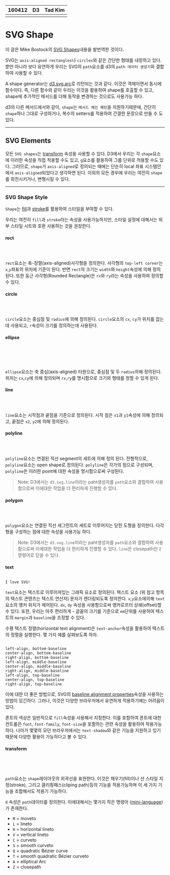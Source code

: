 <table id="meta">
  <thead><th>160412</th><th>D3</th><th>Tad Kim</th></thead>
  <tbody>
  <tr><td></td><td></td><td></td></tr>
  </tbody>
</table>

<h1>SVG Shape</h1>

<p>이 글은 Mike Bostock의 <a href="https://github.com/mbostock/d3/wiki/SVG-Shapes">SVG Shapes</a>내용을 발번역한 것이다. </p>

<p>SVG는 <code>axis-aligned rectangles</code>나 <code>circles</code>와 같은 간단한 형태를 내장하고 있다.   뿐만 아니라 보다 유연하게 우리는 SVG의 <code>path</code>요소를 d3의 <code>path 데이터 생성기</code>와 결합하여 사용할 수 있다. </p>

<p>A shape generator는 <a href="https://github.com/zziuni/d3/wiki/SVG-Shapes#arc">d3.svg.arc</a>로 리턴되는 것과 같다. 이것은 객체이면서 동시에 함수이다. 즉, 다른 함수와 같이 우리는 이것을 활용하여 shape를 호출할 수 있고, shape에 추가적인 메서드를 더해 동작을 변경하는 것으로도 사용가능 하다.</p>

<p>d3의 다른 메서드에서와 같이, <code>shape</code>는 <code>메서드 체인 패턴</code>을 지원하기때문에, 간단히 <code>shape</code>하나 그대로 구성하거나, 복수의 setters를 적용하여 간결한 문장으로 만들 수 도 있다.</p>

<hr />

<h2>SVG Elements</h2>

<p>모든 <code>SVG shapes</code>는 <a href="https://www.w3.org/TR/SVG/coords.html#TransformAttribute">transform</a> 속성을 사용할 수 있다. D3에서 우리는 각 <code>shape</code>요소에 이러한 속성을 직접 적용할 수도 있고, <code>g</code>요소를 활용하여 그룹 단위로 적용할 수도 있다. 그러므로, <code>shape</code>가 <code>axis-aligned</code>로 정의되는 때에는 단순히 local 좌표 시스템안에서 <code>axis-aligned</code>되었다고 생각하면 된다. 이외의 모든 경우에 우리는 여전히 <code>shape</code>를 회전시키거나, 변형시킬 수 있다.</p>

<hr />

<h3>SVG Shape Style</h3>

<p><code>Shape</code>는 <a href="https://www.w3.org/TR/SVG/painting.html#FillProperties">fill</a>과 <a href="http://www.w3.org/TR/SVG/painting.html#StrokeProperties">stroke</a>를 활용하여 스타일을 부여할 수 있다.</p>

<p>우리는 여전히 <code>fill</code>과 <code>stroke</code>라는 속성을 사용가능하지만, 스타일 설정에 대해서는 외부 스타일 시트와 호환 사용하는 것을 권장한다.</p>

<h4>rect</h4>

<pre class="highlight"><code class="html">
<rect width="300" height="100" style="fill:rgb(0,0,255);stroke-width:3;stroke:rgb(0,0,0)">
</code></pre>

<p><code>rect</code>요소는 축-정렬(axis-aligned)사각형을 정의한다. 사각형의 <code>top-left corner</code>는 <code>x</code>,<code>y</code>좌표의 위치에 기준이 된다. 반면 <code>rect</code>의 크기는 <code>width</code>와 <code>height</code>속성에 의해 정의된다. 또한 둥근 사각형(Rounded Rectangle)은 <code>rx</code>와 <code>ry</code>라는 속성을 사용하여 정의할 수 있다.</p>

<h4>circle</h4>

<pre class="highlight"><code class="html">
 <circle cx="50" cy="50" r="40" stroke="black" stroke-width="3" fill="red" />
</code></pre>

<p><code>circle</code>요소는 중심점 및 <code>radius</code>에 의해 정의된다. <code>circle</code>요소의 <code>cx</code>, <code>cy</code>가 위치를 잡는데 사용되고, <code>r</code>속성이 크기를 정의하는데 사용된다.</p>

<h4>ellipse</h4>

<pre class="highlight"><code class="html">
<ellipse cx="240" cy="100" rx="220" ry="30" style="fill:purple" />
<ellipse cx="220" cy="70" rx="190" ry="20" style="fill:lime" />
<ellipse cx="210" cy="45" rx="170" ry="15" style="fill:yellow" />
</code></pre>

<p><code>ellipse</code>요소는 축 중심(axis-aligned) 타원으로, 중심점 및 두 <code>radius</code>의해 정의된다. 위치는 <code>cx</code>,<code>cy</code>에 의해 정의되며 <code>rx</code>,<code>ry</code>를 명시함으로 크기와 형태를 정할 수 있게 된다.</p>

<h4>line</h4>

<pre class="highlight"><code class="html">
<line x1="0" y1="0" x2="200" y2="200" style="stroke:rgb(255,0,0);stroke-width:2" />
</code></pre>

<p><code>line</code>요소는 시작점과 끝점을 기준으로 정의된다. 시작 점은 <code>x1</code>과 <code>y1</code>속성에 의해 정의되고, 끝점은 <code>x2</code>, <code>y2</code>에 의해 정의된다. </p>

<h4>polyline</h4>

<pre class="highlight"><code class="html">
<polyline points="20,20 40,25 60,40 80,120 120,140 200,180" style="fill:none;stroke:black;stroke-width:3" />
</code></pre>

<p><code>polyline</code>요소는 연결된 직선 segment의 세트에 의해 정의 된다. 
전형적으로, <code>polyline</code>요소는 open shape로 정의된다. <code>polyline</code>은 각가의 점으로 구성되며, <code>polyline</code>은 이러한 point에 대한 속성을 명시함으로써 구성된다.</p>

<blockquote>
  <p>Note: D3에서는 <code>d3.svg.line</code>이라는 paht생성자를 <code>path</code>요소와 결합하여 사용함으로써 이에대한 작업을 더 편리하게 진행할 수 있다. </p>
</blockquote>

<h4>polygon</h4>

<pre class="highlight"><code class="html">
<polygon points="200,10 250,190 160,210" style="fill:lime;stroke:purple;stroke-width:1" />
</code></pre>

<p><code>polygon</code>요소는 연결된 직선 세그먼트의 세트로 이루어지는 닫힌 도형을 정의한다. 다각형을 구성하는 점에 대한 속성을 사용가능 하다.</p>

<blockquote>
  <p>Note: D3에서는 <code>d3.svg.line</code>이라는 paht생성자를 <code>path</code>요소와 결합하여 사용함으로써 이에대한 작업을 더 편리하게 진행할 수 있다. <code>line</code>은 closepath인 <code>Z</code> 명령어로 닫을 수 있다. </p>
</blockquote>

<h4>text</h4>

<pre class="highlight"><code class="html">
<text x="0" y="15" fill="red">I love SVG!</text>
</code></pre>

<p><code>text</code>요소는 텍스트로 이루어져있는 그래픽 요소로 정의된다. 텍스트 요소 (위 참고 항목의 텍스트 콘텐츠는 텍스트 연산자) 문자가 렌더링되도록 정의한다. <code>x</code>,<code>y</code>요소에의해 <code>text</code>요소의 앵커 위치가 제어된다. <code>dx</code>, <code>dy</code> 속성을 사용함으로써 앵커로프터 상쇄(offset)할 수 있다. 또한, 우리는 아주 편리하게 -  글꼴의 크기를 기준으로 <code>em</code>단위를 사용하여 텍스트의 <code>margin</code>과 <code>baseline</code>을 조정할 수 있다.  </p>

<p>수평 텍스트 정렬(horizontal text alignment)은 <code>text-anchor</code>속성을 활용하여 텍스트의 정렬을 실행한다. 몇 가지 예를 살펴보도록 하자.</p>

<pre class="highlight"><code class="html">
<svg:text text-anchor="start">left-align, bottom-baseline</svg:text>
<svg:text text-anchor="middle">center-align, bottom-baseline</svg:text>
<svg:text text-anchor="end">right-align, bottom-baseline</svg:text>
<svg:text dy=".35em" text-anchor="start">left-align, middle-baseline</svg:text>
<svg:text dy=".35em" text-anchor="middle">center-align, middle-baseline</svg:text>
<svg:text dy=".35em" text-anchor="end">right-align, middle-baseline</svg:text>
<svg:text dy=".71em" text-anchor="start">left-align, top-baseline</svg:text>
<svg:text dy=".71em" text-anchor="middle">center-align, top-baseline</svg:text>
<svg:text dy=".71em" text-anchor="end">right-align, top-baseline</svg:text>
</code></pre>

<p>이에 대한 더 좋은 방법으로, SVG의  <a href="http://www.w3.org/TR/SVG/text.html#BaselineAlignmentProperties">baseline alignment properties</a>속성을 사용하는 방법이 있긴하다. 그러나, 이것은 다양한 브라우저에서 유연하게 적용하기에는 어려움이 있다.</p>

<p>폰트의 색상은 일반적으로 <code>fill</code>속성을 사용해서 지정한다. 이를 포함하여 폰트에 대한 컨트롤은 <code>font</code>, <code>font-family</code>, <code>font-size</code>을 포함하는 관련 속성을 활용하여 적용가능하다. 나아가 몇몇의 모던 브라우저에서는 <code>text-shadow</code>와 같은 기능을 지원하고 있기때문에 다양한 활용이 가능하다고 볼 수 있다.</p>

<h4>transform</h4>

<pre class="highlight"><code class="html">
<!-- svg:path d="" transform=""-->
<path d="M150 0 L75 200 L225 200 Z" />
</code></pre>

<p><code>path</code>요소는 <code>shape</code>레이아웃의 외곽선을 표현한다. 이것은 채우기(fill)이나 선 스타일 지정(stroke), 그리고 클리핑패스(cliping path)등의 기능을 적용가능하며 이 세 가지 기능을 조합해서도 적용기 가능하다.</p>

<p><code>d</code> 속성은 <code>path</code>데이터를 정의한다. 이에대해서는 몇가지 작은 명령어 (<a href="http://www.w3.org/TR/SVG/paths.html#PathData">mini-language</a>)가 존재한다.</p>

<ul>
<li><code>M</code> = moveto</li>
<li><code>L</code> = lineto</li>
<li><code>H</code> = horizontal lineto</li>
<li><code>V</code> = vertical lineto</li>
<li><code>C</code> = curveto</li>
<li><code>S</code> = smooth curveto</li>
<li><code>Q</code> = quadratic Bézier curve</li>
<li><code>T</code> = smooth quadratic Bézier curveto</li>
<li><code>A</code> = elliptical Arc</li>
<li><code>Z</code> = closepath</li>
</ul>